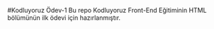 #Kodluyoruz Ödev-1
Bu repo Kodluyoruz Front-End Eğitiminin HTML bölümünün ilk ödevi için hazırlanmıştır.